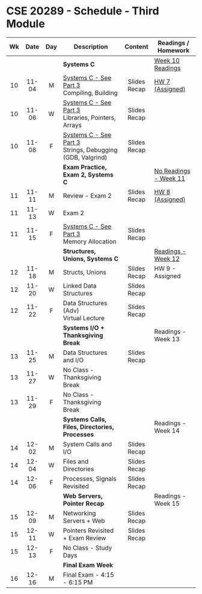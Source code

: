 # CSE 20289 - Schedule - Third Module



| **Wk** | **Date** | **Day** | **Description** | **Content** | **Readings / Homework** |
|:-:|:-:|:-:|---|:-:|---|
|   |       |   | **Systems C** | |[Week 10 Readings](../readings/readings-week10.md) |
| 10 | 11-04 | M |[Systems C - See Part 3](./schedule-part3.md) <br> Compiling, Building | Slides <br> Recap | [HW 7 (Assigned)](../hw/hw07/README.md) |  
| 10 | 11-06 | W |[Systems C - See Part 3](./schedule-part3.md) <br> Libraries, Pointers, Arrays | Slides <br> Recap | |  
| 10 | 11-08 | F |[Systems C - See Part 3](./schedule-part3.md) <br> Strings, Debugging (GDB, Valgrind) | Slides <br> Recap | |  
|    |       |   | **Exam Practice, Exam 2, Systems C** | | [No Readings - Week 11](../readings/readings-week11.md) | | 
| 11 | 11-11 | M | Review - Exam 2 | Slides <br> Recap | [HW 8 (Assigned)](../hw/hw08/README.md) | 
| 11 | 11-13 | W | Exam 2 | | | 
| 11 | 11-15 | F | [Systems C - See Part 3](./schedule-part3.md) <br> Memory Allocation | Slides <br> Recap | |
|    |       |   | **Structures, Unions, Systems C** | | [Readings - Week 12](../readings/readings-week12.md) | | 
| 12 | 11-18 | M | Structs, Unions | Slides <br> Recap | HW 9 - Assigned | | 
| 12 | 11-20 | W | Linked Data Structures | Slides <br> Recap | | | 
| 12 | 11-22 | F | Data Structures (Adv) <br> Virtual Lecture | Slides <br> Recap | | |
|    |       |   | **Systems I/O + Thanksgiving Break** | | Readings - Week 13 | | 
| 13 | 11-25 | M | Data Structures and I/O | Slides <br> Recap | | HW 10 - Assigned | 
| 13 | 11-27 | W | No Class - Thanksgiving Break | | | | 
| 13 | 11-29 | F | No Class - Thanksgiving Break | | | | 
|    |       |   | **Systems Calls, Files, Directories, Processes** | | Readings - Week 14 | | 
| 14 | 12-02 | M | System Calls and I/O | Slides <br> Recap | | |
| 14 | 12-04 | W | Files and Directories | Slides <br> Recap | | |
| 14 | 12-06 | F | Processes, Signals Revisited | Slides <br> Recap | | |
|    |       |   | **Web Servers, Pointer Recap** | | Readings - Week 15 | | 
| 15 | 12-09 | M | Networking Servers + Web | Slides <br> Recap | | |
| 15 | 12-11 | W | Pointers Revisited + Exam Review | Slides <br> Recap | | |
| 15 | 12-13 | F | No Class - Study Days | | | 
|    |       |   | **Final Exam Week** | | | |
| 16 | 12-16 | M | Final Exam - 4:15 - 6:15 PM | | | |


